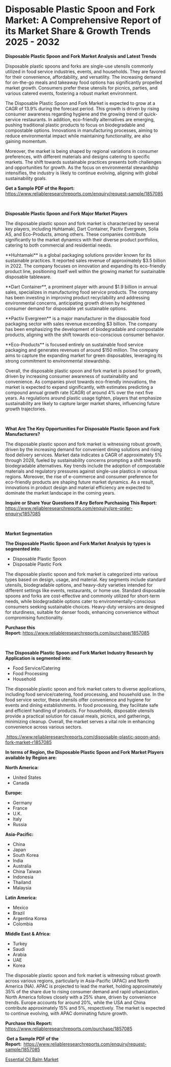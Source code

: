 <p><h1>Disposable Plastic Spoon and Fork Market: A Comprehensive Report of its Market Share & Growth Trends 2025 - 2032</h1></p><p><strong>Disposable Plastic Spoon and Fork Market Analysis and Latest Trends</strong></p>
<p><p>Disposable plastic spoons and forks are single-use utensils commonly utilized in food service industries, events, and households. They are favored for their convenience, affordability, and versatility. The increasing demand for on-the-go meals and takeaway food options has significantly propelled market growth. Consumers prefer these utensils for picnics, parties, and various catered events, fostering a robust market environment.</p><p>The Disposable Plastic Spoon and Fork Market is expected to grow at a CAGR of 13.9% during the forecast period. This growth is driven by rising consumer awareness regarding hygiene and the growing trend of quick-service restaurants. In addition, eco-friendly alternatives are emerging, pushing traditional plastic products to focus on biodegradable and compostable options. Innovations in manufacturing processes, aiming to reduce environmental impact while maintaining functionality, are also gaining momentum.</p><p>Moreover, the market is being shaped by regional variations in consumer preferences, with different materials and designs catering to specific markets. The shift towards sustainable practices presents both challenges and opportunities for growth. As the focus on environmental stewardship intensifies, the industry is likely to continue evolving, aligning with global sustainability goals.</p></p>
<p><strong>Get a Sample PDF of the Report:&nbsp;</strong> <a href="https://www.reliableresearchreports.com/enquiry/request-sample/1857085?utm_campaign=1950&utm_medium=2&utm_source=Github&utm_content=ia&utm_term=07022025&utm_id=disposable-plastic-spoon-and-fork">https://www.reliableresearchreports.com/enquiry/request-sample/1857085</a></p>
<p>&nbsp;</p>
<p><strong>Disposable Plastic Spoon and Fork Major Market Players</strong></p>
<p><p>The disposable plastic spoon and fork market is characterized by several key players, including Huhtamaki, Dart Container, Pactiv Evergreen, Solia AS, and Eco-Products, among others. These companies contribute significantly to the market dynamics with their diverse product portfolios, catering to both commercial and residential needs.</p><p>**Huhtamaki** is a global packaging solutions provider known for its sustainable practices. It reported sales revenue of approximately $3.5 billion in 2022. The company focuses on innovation and expanding its eco-friendly product line, positioning itself well within the growing market for sustainable disposable tableware.</p><p>**Dart Container**, a prominent player with around $1.9 billion in annual sales, specializes in manufacturing food service products. The company has been investing in improving product recyclability and addressing environmental concerns, anticipating growth driven by heightened consumer demand for disposable yet sustainable options.</p><p>**Pactiv Evergreen** is a major manufacturer in the disposable food packaging sector with sales revenue exceeding $3 billion. The company has been emphasizing the development of biodegradable and compostable products, aligning with the shift towards eco-conscious consumer behavior.</p><p>**Eco-Products** is focused entirely on sustainable food service packaging and generates revenues of around $150 million. The company aims to capture the expanding market for green disposables, leveraging its strong commitment to environmental stewardship.</p><p>Overall, the disposable plastic spoon and fork market is poised for growth, driven by increasing consumer awareness of sustainability and convenience. As companies pivot towards eco-friendly innovations, the market is expected to expand significantly, with estimates predicting a compound annual growth rate (CAGR) of around 4% over the next five years. As regulations around plastic usage tighten, players that emphasize sustainability are likely to capture larger market shares, influencing future growth trajectories.</p></p>
<p>&nbsp;</p>
<p><strong>What Are The Key Opportunities For Disposable Plastic Spoon and Fork Manufacturers?</strong></p>
<p><p>The disposable plastic spoon and fork market is witnessing robust growth, driven by the increasing demand for convenient dining solutions and rising food delivery services. Market data indicates a CAGR of approximately 5% through 2028, fueled by sustainability concerns prompting a shift towards biodegradable alternatives. Key trends include the adoption of compostable materials and regulatory pressures against single-use plastics in various regions. Moreover, the rise of e-commerce and consumer preference for eco-friendly products are shaping future market dynamics. As a result, innovations in product design and material efficiency are expected to dominate the market landscape in the coming years.</p></p>
<p><strong>Inquire or Share Your Questions If Any Before Purchasing This Report:</strong> <a href="https://www.reliableresearchreports.com/enquiry/pre-order-enquiry/1857085?utm_campaign=1950&utm_medium=2&utm_source=Github&utm_content=ia&utm_term=07022025&utm_id=disposable-plastic-spoon-and-fork">https://www.reliableresearchreports.com/enquiry/pre-order-enquiry/1857085</a></p>
<p>&nbsp;</p>
<p><strong>Market Segmentation</strong></p>
<p><strong>The Disposable Plastic Spoon and Fork Market Analysis by types is segmented into:</strong></p>
<p><ul><li>Disposable Plastic Spoon</li><li>Disposable Plastic Fork</li></ul></p>
<p><p>The disposable plastic spoon and fork market is categorized into various types based on design, usage, and material. Key segments include standard utensils, biodegradable options, and heavy-duty varieties intended for different settings like events, restaurants, or home use. Standard disposable spoons and forks are cost-effective and commonly utilized for short-term needs, while biodegradable options cater to environmentally-conscious consumers seeking sustainable choices. Heavy-duty versions are designed for sturdiness, suitable for denser foods, enhancing convenience without compromising functionality.</p></p>
<p><strong>Purchase this Report:&nbsp;</strong><a href="https://www.reliableresearchreports.com/purchase/1857085?utm_campaign=1950&utm_medium=2&utm_source=Github&utm_content=ia&utm_term=07022025&utm_id=disposable-plastic-spoon-and-fork">https://www.reliableresearchreports.com/purchase/1857085</a></p>
<p>&nbsp;</p>
<p><strong>The Disposable Plastic Spoon and Fork Market Industry Research by Application is segmented into:</strong></p>
<p><ul><li>Food Service/Catering</li><li>Food Processing</li><li>Household</li></ul></p>
<p><p>The disposable plastic spoon and fork market caters to diverse applications, including food service/catering, food processing, and household use. In the food service sector, these utensils offer convenience and hygiene for events and dining establishments. In food processing, they facilitate safe and efficient handling of products. For households, disposable utensils provide a practical solution for casual meals, picnics, and gatherings, minimizing cleanup. Overall, the market serves a vital role in enhancing convenience across various sectors.</p></p>
<p><a href="https://www.reliableresearchreports.com/disposable-plastic-spoon-and-fork-market-r1857085?utm_campaign=1950&utm_medium=2&utm_source=Github&utm_content=ia&utm_term=07022025&utm_id=disposable-plastic-spoon-and-fork">&nbsp;https://www.reliableresearchreports.com/disposable-plastic-spoon-and-fork-market-r1857085</a></p>
<p><strong>In terms of Region, the Disposable Plastic Spoon and Fork Market Players available by Region are:</strong></p>
<p>
    <p> <strong> North America: </strong>
        <ul>
            <li>United States</li>
            <li>Canada</li>
        </ul>
        </p> 
    <p> <strong> Europe: </strong>
        <ul>
            <li>Germany</li>
            <li>France</li>
            <li>U.K.</li>
            <li>Italy</li>
            <li>Russia</li>
        </ul>
        </p> 
    <p> <strong> Asia-Pacific: </strong>
        <ul>
            <li>China</li>
            <li>Japan</li>
            <li>South Korea</li>
            <li>India</li>
            <li>Australia</li>
            <li>China Taiwan</li>
            <li>Indonesia</li>
            <li>Thailand</li>
            <li>Malaysia</li>
        </ul>
        </p> 
    <p> <strong> Latin America: </strong>
        <ul>
            <li>Mexico</li>
            <li>Brazil</li>
            <li>Argentina Korea</li>
            <li>Colombia</li>
        </ul>
        </p> 
    <p> <strong> Middle East & Africa: </strong>
        <ul>
            <li>Turkey</li>
            <li>Saudi</li>
            <li>Arabia</li>
            <li>UAE</li>
            <li>Korea</li>
        </ul>
    </p>
    </p>
<p><p>The disposable plastic spoon and fork market is witnessing robust growth across various regions, particularly in Asia-Pacific (APAC) and North America (NA). APAC is projected to lead the market, holding approximately 35% of the share due to rising consumer demand and rapid urbanization. North America follows closely with a 25% share, driven by convenience trends. Europe accounts for around 20%, while the USA and China contribute approximately 15% and 5%, respectively. The market is expected to continue evolving, with APAC dominating future growth.</p></p>
<p><strong>Purchase this Report: </strong><a href="https://www.reliableresearchreports.com/purchase/1857085?utm_campaign=1950&utm_medium=2&utm_source=Github&utm_content=ia&utm_term=07022025&utm_id=disposable-plastic-spoon-and-fork">https://www.reliableresearchreports.com/purchase/1857085</a></p>
<p>&nbsp;<strong>Get a Sample PDF of the Report:&nbsp;&nbsp;</strong><a href="https://www.reliableresearchreports.com/enquiry/request-sample/1857085?utm_campaign=1950&utm_medium=2&utm_source=Github&utm_content=ia&utm_term=07022025&utm_id=disposable-plastic-spoon-and-fork">https://www.reliableresearchreports.com/enquiry/request-sample/1857085</a></p>
<p><strong></strong></p>
<p><p><a href="https://github.com/lindaopodray/Market-Research-Report-List-1/blob/main/essential-oil-balm-market.md?utm_campaign=1950&utm_medium=2&utm_source=Github&utm_content=ia&utm_term=07022025&utm_id=disposable-plastic-spoon-and-fork">Essential Oil Balm Market</a></p></p>